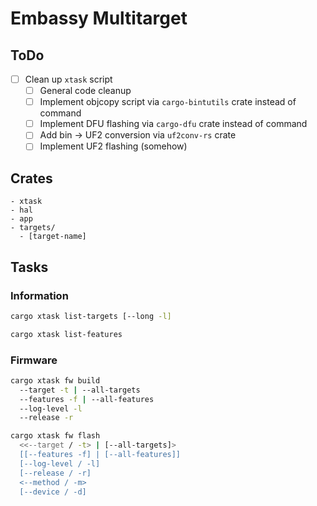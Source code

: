 # Embassy Multitarget

## ToDo

- [ ] Clean up `xtask` script
  - [ ] General code cleanup
  - [ ] Implement objcopy script via `cargo-bintutils` crate instead of command
  - [ ] Implement DFU flashing via `cargo-dfu` crate instead of command
  - [ ] Add bin -> UF2 conversion via `uf2conv-rs` crate
  - [ ] Implement UF2 flashing (somehow)

## Crates

```
- xtask
- hal
- app
- targets/
  - [target-name]
```

## Tasks

### Information

```sh
cargo xtask list-targets [--long -l]
```

```sh
cargo xtask list-features
```

### Firmware

```sh
cargo xtask fw build
  --target -t | --all-targets
  --features -f | --all-features
  --log-level -l
  --release -r
```

```sh
cargo xtask fw flash
  <<--target / -t> | [--all-targets]>
  [[--features -f] | [--all-features]]
  [--log-level / -l]
  [--release / -r]
  <--method / -m>
  [--device / -d]
```
